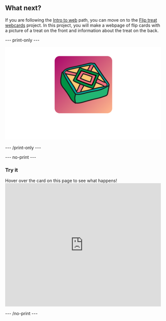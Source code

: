 ## What next?

If you are following the [Intro to web](https://projects.raspberrypi.org/en/pathways/web-intro) path, you can move on to the [Flip treat webcards](https://projects.raspberrypi.org/en/projects/flip-treat-webcards) project. In this project, you will make a webpage of flip cards with a picture of a treat on the front and information about the treat on the back.

\--- print-only ---

![Flip treat project.](images/flip-treat.PNG)

\--- /print-only ---

\--- no-print ---

### Try it

<div style="display: flex; flex-wrap: wrap">
<div style="flex-basis: 175px; flex-grow: 1">  
Hover over the card on this page to see what happens!
</div>
<iframe src="https://editor.raspberrypi.org/en/embed/viewer/flip-treat-webcards-step-5" width="550" height="400" frameborder="0" marginwidth="0" marginheight="0" allowfullscreen> </iframe>
</div>

\--- /no-print ---
